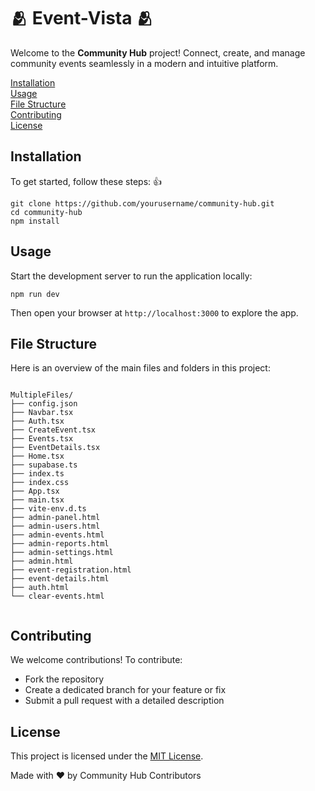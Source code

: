 <!DOCTYPE html>
<html lang="en">
<head>
</head>
<body>
    <div class="container">
        <h1> 🫂 Event-Vista 🫂 </h1>
        <p class="lead">Welcome to the <strong>Community Hub</strong> project! Connect, create, and manage community events seamlessly in a modern and intuitive platform.</p>

   <nav>
            <a href="#installation">Installation</a><br>
            <a href="#usage">Usage</a><br>
            <a href="#file-structure">File Structure</a><br>
            <a href="#contributing">Contributing</a><br>
            <a href="#license">License</a><br>
    </nav>

  <section id="installation">
    <h2>Installation</h2>
    <p>To get started, follow these steps: 👍 </p>
    <pre><code>git clone https://github.com/yourusername/community-hub.git
cd community-hub
npm install
</code></pre>
        </section>

   <section id="usage">
            <h2>Usage</h2>
            <p>Start the development server to run the application locally:</p>
            <pre><code>npm run dev
</code></pre>
            <p>Then open your browser at <code>http://localhost:3000</code> to explore the app.</p>
        </section>

  <section id="file-structure">
            <h2>File Structure</h2>
            <p>Here is an overview of the main files and folders in this project:</p>
            <pre><code>
MultipleFiles/
├── config.json
├── Navbar.tsx
├── Auth.tsx
├── CreateEvent.tsx
├── Events.tsx
├── EventDetails.tsx
├── Home.tsx
├── supabase.ts
├── index.ts
├── index.css
├── App.tsx
├── main.tsx
├── vite-env.d.ts
├── admin-panel.html
├── admin-users.html
├── admin-events.html
├── admin-reports.html
├── admin-settings.html
├── admin.html
├── event-registration.html
├── event-details.html
├── auth.html
└── clear-events.html
            </code></pre>
        </section>

  <section id="contributing">
            <h2>Contributing</h2>
            <p>We welcome contributions! To contribute:</p>
            <ul>
                <li>Fork the repository</li>
                <li>Create a dedicated branch for your feature or fix</li>
                <li>Submit a pull request with a detailed description</li>
            </ul>
        </section>

  <section id="license">
            <h2>License</h2>
            <p>This project is licensed under the <a class="link-highlight" href="https://opensource.org/licenses/MIT" target="_blank" rel="noopener noreferrer">MIT License</a>.</p>
        </section>

  <footer>
            Made with ❤ by Community Hub Contributors
        </footer>
    </div>
</body>
</html>


